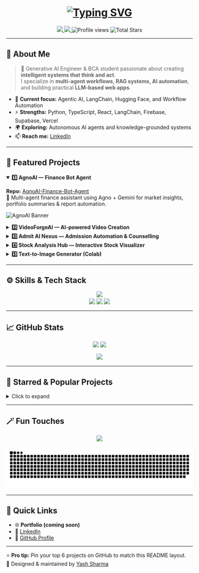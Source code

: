<!-- Animated Header -->
<h1 align="center">
  <a href="https://github.com/yashsham">
    <img src="https://readme-typing-svg.herokuapp.com?font=Fira+Code&pause=1200&color=36BCF7&center=true&vCenter=true&width=500&lines=Hi%2C+I'm+Yash+Sharma+👋;Generative+AI+Engineer+%7C+Agent+Developer;Building+RAG+Systems+%26+LLM+Workflows" alt="Typing SVG" />
  </a>
</h1>

<p align="center">
  <a href="https://www.linkedin.com/in/yash-sharmaai/">
    <img src="https://img.shields.io/badge/LinkedIn-Yash%20Sharma-blue?style=for-the-badge&logo=linkedin" />
  </a>
  <a href="https://github.com/yashsham">
    <img src="https://img.shields.io/badge/GitHub-@yashsham-181717?style=for-the-badge&logo=github" />
  </a>
  <img src="https://komarev.com/ghpvc/?username=yashsham&style=for-the-badge&color=brightgreen" alt="Profile views" />
  <img src="https://img.shields.io/github/stars/yashsham?style=for-the-badge&color=yellow" alt="Total Stars" />
</p>

---

## 🚀 About Me
> 🧠 Generative AI Engineer & BCA student passionate about creating **intelligent systems that think and act**.  
> I specialize in **multi-agent workflows, RAG systems, AI automation**, and building practical **LLM-based web apps**.

- 🔭 **Current focus:** Agentic AI, LangChain, Hugging Face, and Workflow Automation  
- ⚡ **Strengths:** Python, TypeScript, React, LangChain, Firebase, Supabase, Vercel  
- 🌍 **Exploring:** Autonomous AI agents and knowledge-grounded systems  
- 📫 **Reach me:** [LinkedIn](https://www.linkedin.com/in/yash-sharmaai/)  

---

## 🌟 Featured Projects

<details open>
<summary><b>1️⃣ AgnoAI — Finance Bot Agent</b></summary>

**Repo:** [AgnoAI-Finance-Bot-Agent](https://github.com/yashsham/AgnoAI-Finance-Bot-Agent)  
🧩 Multi-agent finance assistant using Agno + Gemini for market insights, portfolio summaries & report automation.

![AgnoAI Banner](https://github.com/yashsham/AgnoAI-Finance-Bot-Agent/assets/banner.gif)

</details>

<details>
<summary><b>2️⃣ VideoForgeAI — AI-powered Video Creation</b></summary>

**Repo:** [VideoForgeAI](https://github.com/yashsham/VideoForgeAI)  
🎬 AI-assisted web app for video generation & editing (TypeScript + Vite + Tailwind).  
**Live demo:** [video-forge-ai.vercel.app](https://video-forge-ai.vercel.app/)

![VideoForgeAI](https://github.com/yashsham/VideoForgeAI/assets/demo.gif)

</details>

<details>
<summary><b>3️⃣ Admit AI Nexus — Admission Automation & Counselling</b></summary>

**Repo:** [admit-ai-nexus](https://github.com/yashsham/admit-ai-nexus)  
🎓 Multi-agent admission assistant built with React, shadcn/ui, Supabase.  
**Live:** [admit-ai-nexus.lovable.app](https://admit-ai-nexus.lovable.app/)

</details>

<details>
<summary><b>4️⃣ Stock Analysis Hub — Interactive Stock Visualizer</b></summary>

**Repo:** [stock-analysis-hub](https://github.com/yashsham/stock-analysis-hub)  
📊 Real-time dashboard for visualizing stocks, trends, and technical indicators.  
**Demo:** [stock-analysis-hub-yash.vercel.app](https://stock-analysis-hub-yash.vercel.app/)

</details>

<details>
<summary><b>5️⃣ Text-to-Image Generator (Colab)</b></summary>

**Repo:** [text-to-image-generator](https://github.com/yashsham/text-to-image-generator)  
🧠 LangChain + Hugging Face pipeline for text-to-image generation notebooks.  
**Colab:** [Open Notebook](https://github.com/yashsham/text-to-image-generator/blob/main/Text_image.ipynb)

</details>

---

## ⚙️ Skills & Tech Stack

<p align="center">
  <img src="https://skillicons.dev/icons?i=python,typescript,javascript,react,nextjs,tailwind,firebase,supabase,git,github,vscode" />
  <br/>
  <img src="https://img.shields.io/badge/LangChain-000000?style=for-the-badge" />
  <img src="https://img.shields.io/badge/HuggingFace-FF6E00?style=for-the-badge&logo=huggingface" />
  <img src="https://img.shields.io/badge/Vercel-000000?style=for-the-badge&logo=vercel" />
</p>

---

## 📈 GitHub Stats

<p align="center">
  <img width="48%" src="https://github-readme-stats.vercel.app/api?username=yashsham&show_icons=true&theme=radical" />
  <img width="48%" src="https://github-readme-streak-stats.herokuapp.com/?user=yashsham&theme=radical" />
</p>

<p align="center">
  <img width="48%" src="https://github-readme-stats.vercel.app/api/top-langs/?username=yashsham&layout=compact&theme=radical" />
</p>

---

## 🧩 Starred & Popular Projects

<details>
<summary>Click to expand</summary>

Check out my most-starred and trending repositories here:  
➡️ [github.com/yashsham?tab=stars](https://github.com/yashsham?tab=stars)

</details>

---

## 🪄 Fun Touches

<p align="center">
  <img src="https://github-profile-trophy.vercel.app/?username=yashsham&theme=radical&no-bg=true&no-frame=true&margin-w=15" />
</p>

<p align="center">
  <img src="https://github.com/Platane/snk/raw/output/github-contribution-grid-snake.svg" alt="snake animation" />
</p>

---

## 🔗 Quick Links
- 🌐 **Portfolio (coming soon)**  
- 💼 [LinkedIn](https://www.linkedin.com/in/yash-sharmaai/)  
- 🧠 [GitHub Profile](https://github.com/yashsham)

---

⭐ **Pro tip:** Pin your top 6 projects on GitHub to match this README layout.  
🎨 Designed & maintained by [Yash Sharma](https://github.com/yashsham)

